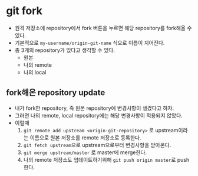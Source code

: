 # git fork

- 원격 저장소에 repository에서 fork 버튼을 누르면 해당 repository를 fork해올 수 있다.
- 기본적으로 `my-username/origin-git-name` 식으로 이름이 지어진다.
- 총 3개의 repository가 있다고 생각할 수 있다.
  - 원본
  - 나의 remote
  - 나의 local

## fork해온 repository update

- 내가 fork한 repository, 즉 원본 repository에 변경사항이 생겼다고 하자.
- 그러면 나의 remote, local repository에는 해당 변경사항이 적용되지 않았다.
- 이럴때
  1. `git remote add upstream <origin-git-repository>` 로 upstream이라는 이름으로 원본 저장소를 remote 저장소로 등록한다.
  2. `git fetch upstream`으로 upstream으로부터 변경사항을 받아온다.
  3. `git merge upstream/master` 로 master에 merge한다.
  4. 나의 remote 저장소도 업데이트하기위해 `git push origin master`로 push한다.